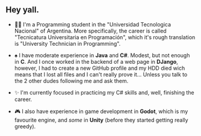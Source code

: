 ## Hey yall.

<!--
**ElMrGasMan/ElMrGasMan** is a ✨ _special_ ✨ repository because its `README.md` (this file) appears on your GitHub profile.

Here are some ideas to get you started:

- 🔭 I’m currently working on ...
- 🌱 I’m currently learning ...
- 👯 I’m looking to collaborate on ...
- 🤔 I’m looking for help with ...
- 💬 Ask me about ...
- 📫 How to reach me: ...
- 😄 Pronouns: ...
- ⚡ Fun fact: ...
-->

- 👨‍🎓 I'm a Programming student in the "Universidad Tecnologica Nacional" of Argentina. More specifically, the career is called "Tecnicatura Universitaria en Programación", which it's rough translation is "University Technician in Programming".

- ♠ I have moderate experience in **Java** and **C#**. Modest, but not enough in **C**. And I once worked in the backend of a web page in **DJango**, however, I had to create a new GitHub profile and my HDD died wich means that I lost all files and I can't really prove it... Unless you talk to the 2 other dudes following me and ask them.

- ✨ I'm currently focused in practicing my C# skills and, well, finishing the career.
  
- 🎮 I also have experience in game development in **Godot**, which is my favourite engine, and *some* in **Unity** (before they started getting really greedy). 
